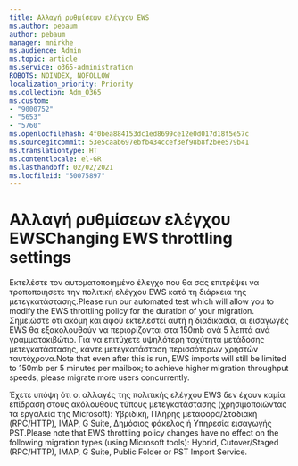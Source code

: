 ```yaml
---
title: Αλλαγή ρυθμίσεων ελέγχου EWS
ms.author: pebaum
author: pebaum
manager: mnirkhe
ms.audience: Admin
ms.topic: article
ms.service: o365-administration
ROBOTS: NOINDEX, NOFOLLOW
localization_priority: Priority
ms.collection: Adm_O365
ms.custom:
- "9000752"
- "5653"
- "5760"
ms.openlocfilehash: 4f0bea884153dc1ed8699ce12e0d017d18f5e57c
ms.sourcegitcommit: 53e5caab697ebfb434ccef3ef98b8f2bee579b41
ms.translationtype: HT
ms.contentlocale: el-GR
ms.lasthandoff: 02/02/2021
ms.locfileid: "50075897"
---
```

# <a name="changing-ews-throttling-settings"></a><span data-ttu-id="b9ce0-102">Αλλαγή ρυθμίσεων ελέγχου EWS</span><span class="sxs-lookup"><span data-stu-id="b9ce0-102">Changing EWS throttling settings</span></span>

<span data-ttu-id="b9ce0-103">Εκτελέστε τον αυτοματοποιημένο έλεγχο που θα σας επιτρέψει να τροποποιήσετε την πολιτική ελέγχου EWS κατά τη διάρκεια της μετεγκατάστασης.</span><span class="sxs-lookup"><span data-stu-id="b9ce0-103">Please run our automated test which will allow you to modify the EWS throttling policy for the duration of your migration.</span></span> <span data-ttu-id="b9ce0-104">Σημειώστε ότι ακόμη και αφού εκτελεστεί αυτή η διαδικασία, οι εισαγωγές EWS θα εξακολουθούν να περιορίζονται στα 150mb ανά 5 λεπτά ανά γραμματοκιβώτιο. Για να επιτύχετε υψηλότερη ταχύτητα μετάδοσης μετεγκατάστασης, κάντε μετεγκατάσταση περισσότερων χρηστών ταυτόχρονα.</span><span class="sxs-lookup"><span data-stu-id="b9ce0-104">Note that even after this is run, EWS imports will still be limited to 150mb per 5 minutes per mailbox; to achieve higher migration throughput speeds, please migrate more users concurrently.</span></span>

<span data-ttu-id="b9ce0-105">Έχετε υπόψη ότι οι αλλαγές της πολιτικής ελέγχου EWS δεν έχουν καμία επίδραση στους ακόλουθους τύπους μετεγκατάστασης (χρησιμοποιώντας τα εργαλεία της Microsoft): Υβριδική, Πλήρης μεταφορά/Σταδιακή (RPC/HTTP), IMAP, G Suite, Δημόσιος φάκελος ή Υπηρεσία εισαγωγής PST.</span><span class="sxs-lookup"><span data-stu-id="b9ce0-105">Please note that EWS throttling policy changes have no effect on the following migration types (using Microsoft tools): Hybrid, Cutover/Staged (RPC/HTTP), IMAP, G Suite, Public Folder or PST Import Service.</span></span>